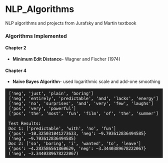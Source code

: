 # NLP_Algorithms
NLP algorithms and projects from Jurafsky and Martin textbook

### Algorithms Implemented

#### Chapter 2
- **Minimum Edit Distance**- Wagner and Fischer (1974)

#### Chapter 4
- **Naive Bayes Algorithn**- used logarithmic scale and add-one smoothing

![Naive Bayes Result](naive_bayes/res.png)
